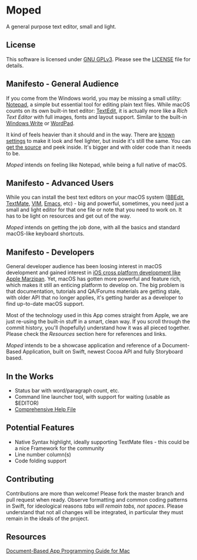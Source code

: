 # Moped
A general purpose text editor, small and light.

## License

This software is licensed under [GNU GPLv3](https://www.gnu.org/licenses/gpl-3.0.en.html). Please see the [LICENSE](https://raw.githubusercontent.com/RobertoMachorro/Moped/master/LICENSE) file for details.

## Manifesto - General Audience

If you come from the Windows world, you may be missing a small utility: [Notepad](https://en.wikipedia.org/wiki/Microsoft_Notepad), a simple but essential tool for editing plain text files. While macOS counts on its own built-in text editor: [TextEdit](https://support.apple.com/guide/textedit/welcome/mac), it is actually more like a *Rich Text Editor* with full images, fonts and layout support. Similar to the built-in [Windows Write](https://en.wikipedia.org/wiki/Microsoft_Write) or [WordPad](https://en.wikipedia.org/wiki/WordPad).

It kind of feels heavier than it should and in the way. There are [known settings](https://www.techjunkie.com/textedit-plain-text-mode/) to make it look and feel lighter, but inside it's still the same. You can [get the source](https://developer.apple.com/library/archive/samplecode/TextEdit/Introduction/Intro.html) and peek inside. It's bigger and with older code than it needs to be.

*Moped* intends on feeling like Notepad, while being a full native of macOS.

## Manifesto - Advanced Users

While you can install the best text editors on your macOS system ([BBEdit](https://www.barebones.com/products/bbedit), [TextMate](https://macromates.com), [VIM](https://www.vim.org), [Emacs](http://www.gnu.org/software/emacs/), etc) - big and powerful, sometimes, you need just a small and light editor for that one file or note that you need to work on. It has to be light on resources and get out of the way.

*Moped* intends on getting the job done, with all the basics and standard macOS-like keyboard shortcuts.

## Manifesto - Developers

General developer audience has been loosing interest in macOS development and gained interest in [iOS cross platform development like Apple Marzipan](https://techcrunch.com/2018/06/04/apple-is-bringing-the-best-of-ios-to-macos/). Yet, macOS has gotten more powerful and feature rich, which makes it still an enticing platform to develop on. The big problem is that documentation, tutorials and QA/Forums materials are getting stale, with older API that no longer applies, it's getting harder as a developer to find up-to-date macOS support.

Most of the technology used in this App comes straight from Apple, we are just re-using the built-in stuff in a smart, clean way. If you scroll through the commit history, you'll (hopefully) understand how it was all pieced together. Please check the *Resources* section here for references and links.

*Moped* intends to be a showcase application and reference of a Document-Based Application, built on Swift, newest Cocoa API and fully Storyboard based.

## In the Works

* Status bar with word/paragraph count, etc.
* Command line launcher tool, with support for waiting (usable as $EDITOR)
* [Comprehensive Help File](https://developer.apple.com/library/archive/documentation/Cocoa/Conceptual/OnlineHelp/Tasks/SpecifyHelpFile.html#//apple_ref/doc/uid/20000020)

## Potential Features

* Native Syntax highlight, ideally supporting TextMate files - this could be a nice Framework for the community
* Line number column(s)
* Code folding support

## Contributing

Contributions are more than welcome! Please fork the master branch and pull request when ready. Observe formatting and common coding patterns in Swift, for ideological reasons *tabs will remain tabs, not spaces*. Please understand that not all changes will be integrated, in particular they must remain in the ideals of the project.

## Resources

[Document-Based App Programming Guide for Mac](https://developer.apple.com/library/archive/documentation/DataManagement/Conceptual/DocBasedAppProgrammingGuideForOSX/Introduction/Introduction.html)
